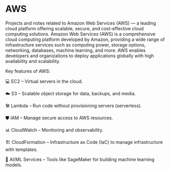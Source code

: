 # AWS
Projects and notes related to Amazon Web Services (AWS) — a leading cloud platform offering scalable, secure, and cost-effective cloud computing solutions.
Amazon Web Services (AWS) is a comprehensive cloud computing platform developed by Amazon, providing a wide range of infrastructure services such as computing power, storage options, networking, databases, machine learning, and more. AWS enables developers and organizations to deploy applications globally with high availability and scalability.

Key features of AWS:

💻 EC2 – Virtual servers in the cloud.

☁️ S3 – Scalable object storage for data, backups, and media.

🛠️ Lambda – Run code without provisioning servers (serverless).

🛡️ IAM – Manage secure access to AWS resources.

📊 CloudWatch – Monitoring and observability.

🏗️ CloudFormation – Infrastructure as Code (IaC) to manage infrastructure with templates.

🧠 AI/ML Services – Tools like SageMaker for building machine learning models.
